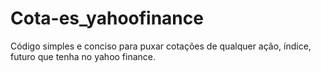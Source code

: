 # Cota-es_yahoofinance
Código simples e conciso para puxar cotações de qualquer ação, índice, futuro que tenha no yahoo finance.

